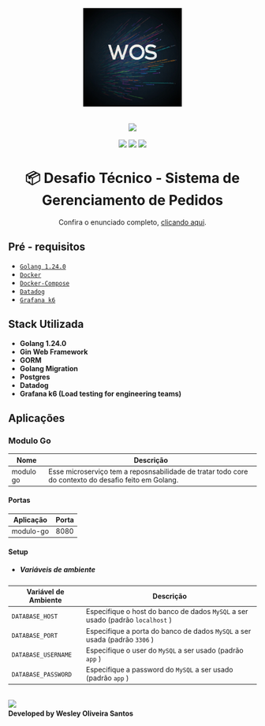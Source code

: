 <div align="center" width="100%">
    <img src="../asserts/logo-wos.jpg" alt="logo" width="200" height="auto" />
</div>

<br>

<div align="center">

![](https://img.shields.io/badge/Status-Em%20Desenvolvimento-orange)
</div>

<div align="center">

![](https://img.shields.io/badge/Autor-Wesley%20Oliveira%20Santos-brightgreen)
![](https://img.shields.io/badge/Language-Golang-brightgreen)
![](https://img.shields.io/badge/Framework-Gin-brightgreen)

</div>

<div align="center">

# 📦 Desafio Técnico - Sistema de Gerenciamento de Pedidos

Confira o enunciado completo, [clicando aqui](../problem.md).

</div>

##  Pré - requisitos

- [ `Golang 1.24.0` ](https://go.dev/dl/)
- [ `Docker` ](https://www.docker.com/)
- [ `Docker-Compose` ](https://docs.docker.com/compose/install/)
- [ `Datadog` ](https://docs.datadoghq.com/)
- [ `Grafana k6` ](https://grafana.com/docs/k6/latest/set-up/install-k6/)

## Stack Utilizada
- **Golang 1.24.0**
- **Gin Web Framework**
- **GORM**
- **Golang Migration**
- **Postgres**
- **Datadog**
- **Grafana k6 (Load testing for engineering teams)**

## Aplicações

### Modulo Go
| Nome      | Descrição                                                                                            |
|-----------|------------------------------------------------------------------------------------------------------|
| modulo go | Esse microserviço tem a reposnsabilidade de tratar todo core do contexto do desafio feito em Golang. |

#### Portas
| Aplicação | Porta |
|-----------|-------|
| modulo-go | 8080  |

#### Setup

- ##### Variáveis de ambiente

| Variável de Ambiente  | Descrição                                                                      |
|-----------------------|--------------------------------------------------------------------------------|
| `DATABASE_HOST`       | Especifique o host do banco de dados `MySQL` a ser usado (padrão `localhost` ) |
| `DATABASE_PORT`       | Especifique a porta do banco de dados `MySQL` a ser usada (padrão `3306` )     |
| `DATABASE_USERNAME`   | Especifique o user do `MySQL` a ser usado (padrão `app` )                      |
| `DATABASE_PASSWORD`   | Especifique a password do `MySQL` a ser usado (padrão `app` )                  |


</br>
<a href="https://www.linkedin.com/in/wesleyosantos91/" target="_blank">
  <img src="https://img.shields.io/badge/LinkedIn-0077B5?style=for-the-badge&logo=linkedin&logoColor=white" target="_blank" />
</a>

</br>
<b>Developed by Wesley Oliveira Santos</b>
